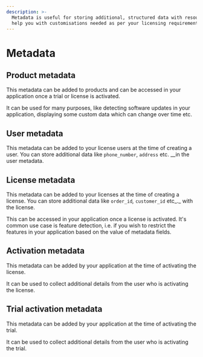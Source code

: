 ```yaml
---
description: >-
  Metadata is useful for storing additional, structured data with resources to
  help you with customisations needed as per your licensing requirements.
---
```


# Metadata

## Product metadata

This metadata can be added to products and can be accessed in your application once a trial or license is activated.

It can be used for many purposes, like detecting software updates in your application, displaying some custom data which can change over time etc.

## User metadata

This metadata can be added to your license users at the time of creating a user. You can store additional data like `phone_number`, `address` etc. __in the user metadata.

## License metadata

This metadata can be added to your licenses at the time of creating a license. You can store additional data like `order_id`_,_ `customer_id` etc_._ with the license.

This can be accessed in your application once a license is activated. It's common use case is feature detection, i.e. if you wish to restrict the features in your application based on the value of metadata fields.

## Activation metadata

This metadata can be added by your application at the time of activating the license.

It can be used to collect additional details from the user who is activating the license.

## Trial activation metadata

This metadata can be added by your application at the time of activating the trial.

It can be used to collect additional details from the user who is activating the trial.

